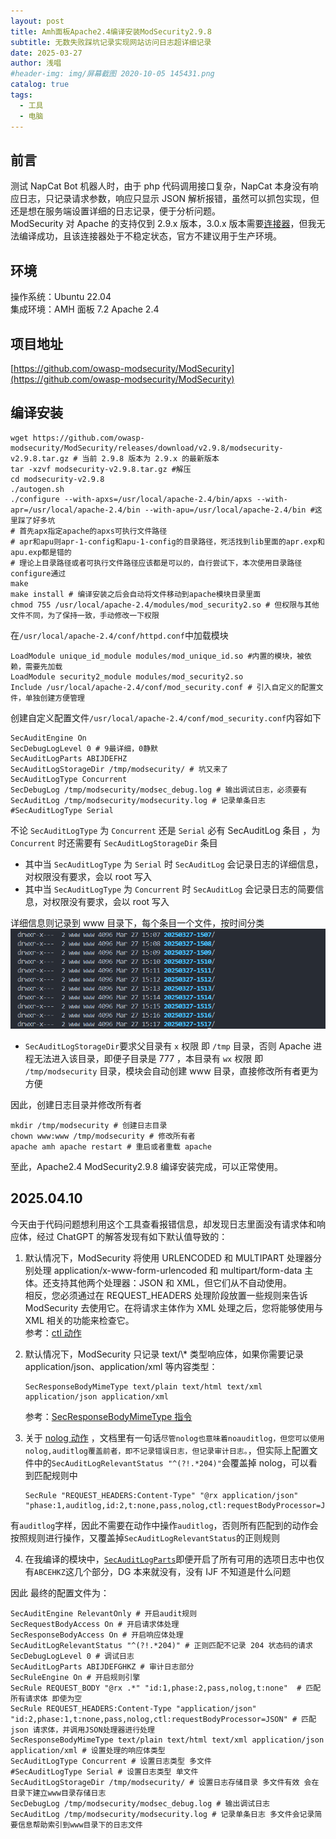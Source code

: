 ```yaml
---
layout: post
title: Amh面板Apache2.4编译安装ModSecurity2.9.8
subtitle: 无数失败踩坑记录实现网站访问日志超详细记录
date: 2025-03-27
author: 浅唱
#header-img: img/屏幕截图 2020-10-05 145431.png
catalog: true
tags:
  - 工具
  - 电脑
---
```


## 前言

测试 NapCat Bot 机器人时，由于 php 代码调用接口复杂，NapCat 本身没有响应日志，只记录请求参数，响应只显示 JSON 解析报错，虽然可以抓包实现，但还是想在服务端设置详细的日志记录，便于分析问题。  
ModSecurity 对 Apache 的支持仅到 2.9.x 版本，3.0.x 版本需要[连接器](https://github.com/owasp-modsecurity/ModSecurity-apache)，但我无法编译成功，且该连接器处于不稳定状态，官方不建议用于生产环境。

## 环境

操作系统：Ubuntu 22.04  
集成环境：AMH 面板 7.2 Apache 2.4

## 项目地址

[https://github.com/owasp-modsecurity/ModSecurity](https://github.com/owasp-modsecurity/ModSecurity)

## 编译安装

    wget https://github.com/owasp-modsecurity/ModSecurity/releases/download/v2.9.8/modsecurity-v2.9.8.tar.gz # 当前 2.9.8 版本为 2.9.x 的最新版本
    tar -xzvf modsecurity-v2.9.8.tar.gz #解压
    cd modsecurity-v2.9.8
    ./autogen.sh
    ./configure --with-apxs=/usr/local/apache-2.4/bin/apxs --with-apr=/usr/local/apache-2.4/bin --with-apu=/usr/local/apache-2.4/bin #这里踩了好多坑
    # 首先apx指定apache的apxs可执行文件路径
    # apr和apu则apr-1-config和apu-1-config的目录路径，死活找到lib里面的apr.exp和apu.exp都是错的
    # 理论上目录路径或者可执行文件路径应该都是可以的，自行尝试下，本次使用目录路径configure通过
    make
    make install # 编译安装之后会自动将文件移动到apache模块目录里面
    chmod 755 /usr/local/apache-2.4/modules/mod_security2.so # 但权限与其他文件不同，为了保持一致，手动修改一下权限

在`/usr/local/apache-2.4/conf/httpd.conf`中加载模块

    LoadModule unique_id_module modules/mod_unique_id.so #内置的模块，被依赖，需要先加载
    LoadModule security2_module modules/mod_security2.so
    Include /usr/local/apache-2.4/conf/mod_security.conf # 引入自定义的配置文件，单独创建方便管理

创建自定义配置文件`/usr/local/apache-2.4/conf/mod_security.conf`内容如下

    SecAuditEngine On
    SecDebugLogLevel 0 # 9最详细，0静默
    SecAuditLogParts ABIJDEFHZ
    SecAuditLogStorageDir /tmp/modsecurity/ # 坑又来了
    SecAuditLogType Concurrent
    SecDebugLog /tmp/modsecurity/modsec_debug.log # 输出调试日志，必须要有
    SecAuditLog /tmp/modsecurity/modsecurity.log # 记录单条日志
    #SecAuditLogType Serial

不论 `SecAuditLogType` 为 `Concurrent` 还是 `Serial` 必有 SecAuditLog 条目 ，为 `Concurrent` 时还需要有 `SecAuditLogStorageDir` 条目

- 其中当 `SecAuditLogType` 为 `Serial` 时 `SecAuditLog` 会记录日志的详细信息，对权限没有要求，会以 root 写入
- 其中当 `SecAuditLogType` 为 `Concurrent` 时 `SecAuditLog` 会记录日志的简要信息，对权限没有要求，会以 root 写入

详细信息则记录到 www 目录下，每个条目一个文件，按时间分类
![](/img/2025-03-27-15-17-43.png)

- `SecAuditLogStorageDir`要求父目录有 `x` 权限 即 `/tmp` 目录，否则 Apache 进程无法进入该目录，即便子目录是 777 ，本目录有 `wx` 权限 即 `/tmp/modsecurity` 目录，模块会自动创建 www 目录，直接修改所有者更为方便

因此，创建日志目录并修改所有者

    mkdir /tmp/modsecurity # 创建日志目录
    chown www:www /tmp/modsecurity # 修改所有者
    apache amh apache restart # 重启或者重载 apache

至此，Apache2.4 ModSecurity2.9.8 编译安装完成，可以正常使用。

## 2025.04.10

今天由于代码问题想利用这个工具查看报错信息，却发现日志里面没有请求体和响应体，经过 ChatGPT 的解答发现有如下默认值导致的：

1.  默认情况下，ModSecurity 将使用 URLENCODED 和 MULTIPART 处理器分别处理 application/x-www-form-urlencoded 和 multipart/form-data 主体。还支持其他两个处理器：JSON 和 XML，但它们从不自动使用。  
    相反，您必须通过在 REQUEST_HEADERS 处理阶段放置一些规则来告诉 ModSecurity 去使用它。在将请求主体作为 XML 处理之后，您将能够使用与 XML 相关的功能来检查它。  
    参考：[ctl 动作](http://modsecurity.cn/chm/ctl.html)
2.  默认情况下，ModSecurity 只记录 text/\\\* 类型响应体，如果你需要记录 application/json、application/xml 等内容类型：

        SecResponseBodyMimeType text/plain text/html text/xml application/json application/xml

    参考：[SecResponseBodyMimeType 指令](http://modsecurity.cn/chm/SecResponseBodyMimeType.html)

3.  关于 [nolog 动作](http://modsecurity.cn/chm/nolog.html) ，文档里有一句话`尽管nolog也意味着noauditlog，但您可以使用nolog,auditlog覆盖前者，即不记录错误日志，但记录审计日志。`，但实际上配置文件中的`SecAuditLogRelevantStatus "^(?!.*204)"`会覆盖掉 nolog，可以看到匹配规则中

        SecRule "REQUEST_HEADERS:Content-Type" "@rx application/json" "phase:1,auditlog,id:2,t:none,pass,nolog,ctl:requestBodyProcessor=JSON"

有`auditlog`字样，因此不需要在动作中操作`auditlog`，否则所有匹配到的动作会按照规则进行操作，又覆盖掉`SecAuditLogRelevantStatus`的正则规则

4.  在我编译的模块中，[`SecAuditLogParts`](http://www.modsecurity.cn/chm/SecAuditLogParts.html)即便开启了所有可用的选项日志中也仅有`ABCEHKZ`这几个部分，DG 本来就没有，没有 IJF 不知道是什么问题

因此 最终的配置文件为：

    SecAuditEngine RelevantOnly # 开启audit规则
    SecRequestBodyAccess On # 开启请求体处理
    SecResponseBodyAccess On # 开启响应体处理
    SecAuditLogRelevantStatus "^(?!.*204)" # 正则匹配不记录 204 状态码的请求
    SecDebugLogLevel 0 # 调试日志
    SecAuditLogParts ABIJDEFGHKZ # 审计日志部分
    SecRuleEngine On # 开启规则引擎
    SecRule REQUEST_BODY "@rx .*" "id:1,phase:2,pass,nolog,t:none"  # 匹配所有请求体 即使为空
    SecRule REQUEST_HEADERS:Content-Type "application/json" "id:2,phase:1,t:none,pass,nolog,ctl:requestBodyProcessor=JSON" # 匹配 json 请求体，并调用JSON处理器进行处理
    SecResponseBodyMimeType text/plain text/html text/xml application/json application/xml # 设置处理的响应体类型
    SecAuditLogType Concurrent # 设置日志类型 多文件
    #SecAuditLogType Serial # 设置日志类型 单文件
    SecAuditLogStorageDir /tmp/modsecurity/ # 设置日志存储目录 多文件有效 会在目录下建立www目录存储日志
    SecDebugLog /tmp/modsecurity/modsec_debug.log # 输出调试日志
    SecAuditLog /tmp/modsecurity/modsecurity.log # 记录单条日志 多文件会记录简要信息帮助索引到www目录下的日志文件
